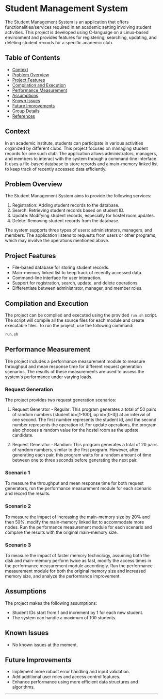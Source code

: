 # Student Management System

The Student Management System is an application that offers functionalities/services required in an academic setting involving student activities. This project is developed using C-language on a Linux-based environment and provides features for registering, searching, updating, and deleting student records for a specific academic club.

## Table of Contents

- [Context](#context)
- [Problem Overview](#problem-overview)
- [Project Features](#project-features)
- [Compilation and Execution](#compilation-and-execution)
- [Performance Measurement](#performance-measurement)
- [Assumptions](#assumptions)
- [Known Issues](#known-issues)
- [Future Improvements](#future-improvements)
- [Group Details](#group-details)
- [References](#references)

## Context

In an academic institute, students can participate in various activities organized by different clubs. This project focuses on managing student records for one such club. The application allows administrators, managers, and members to interact with the system through a command-line interface. It uses a file-based database to store records and a main-memory linked list to keep track of recently accessed data efficiently.

## Problem Overview

The Student Management System aims to provide the following services:

1. Registration: Adding student records to the database.
2. Search: Retrieving student records based on student ID.
3. Update: Modifying student records, especially for hostel room updates.
4. Delete: Removing student records from the database.

The system supports three types of users: administrators, managers, and members. The application listens to requests from users or other programs, which may involve the operations mentioned above.

## Project Features

- File-based database for storing student records.
- Main-memory linked list to keep track of recently accessed data.
- Command-line interface for user interaction.
- Support for registration, search, update, and delete operations.
- Differentiate between administrator, manager, and member roles.

## Compilation and Execution

The project can be compiled and executed using the provided `run.sh` script. The script will compile all the source files for each module and create executable files. To run the project, use the following command:

```bash
run.sh  
```

## Performance Measurement

The project includes a performance measurement module to measure throughput and mean response time for different request generation scenarios. The results of these measurements are used to assess the system's performance under varying loads.

### Request Generation

The project provides two request generation scenarios:

1. Request Generator - Regular: This program generates a total of 50 pairs of random numbers (student id=[1-100], op id=[0-3]) at an interval of one second. The first number represents the student id, and the second number represents the operation id. For update operations, the program also chooses a random value for the hostel room as the update candidate.

2. Request Generator - Random: This program generates a total of 20 pairs of random numbers, similar to the first program. However, after generating each pair, this program waits for a random amount of time between one to three seconds before generating the next pair.

### Scenario 1

To measure the throughput and mean response time for both request generators, run the performance measurement module for each scenario and record the results.

### Scenario 2

To measure the impact of increasing the main-memory size by 20% and then 50%, modify the main-memory linked list to accommodate more nodes. Run the performance measurement module for each scenario and compare the results with the original main-memory size.

### Scenario 3

To measure the impact of faster memory technology, assuming both the disk and main-memory perform twice as fast, modify the access times in the performance measurement module accordingly. Run the performance measurement module for both the original memory size and increased memory size, and analyze the performance improvement.

## Assumptions

The project makes the following assumptions:

- Student IDs start from 1 and increment by 1 for each new student.
- The system can handle a maximum of 100 students.

## Known Issues

- No known issues at the moment.

## Future Improvements

- Implement more robust error handling and input validation.
- Add additional user roles and access control features.
- Enhance performance using more efficient data structures and algorithms.

---